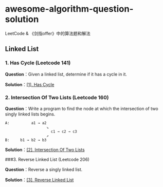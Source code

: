 # awesome-algorithm-question-solution
LeetCode &amp; 《剑指offer》中的算法题和解法



## Linked List



### 1. Has Cycle (Leetcode 141)

**Question**：Given a linked list, determine if it has a cycle in it.

**Solution**：[[1]. Has Cycle](https://github.com/knightsj/awesome-algorithm-question-solution/tree/master/%5B1%5D.%20HasCircle)



### 2. Intersection Of Two Lists (Leetcode 160)

**Question**：Write a program to find the node at which the intersection of two singly linked lists begins.

```
A:          a1 → a2
                   ↘
                     c1 → c2 → c3
                   ↗            
B:     b1 → b2 → b3
```

**Solution**：[[2]. Intersection Of Two Lists](https://github.com/knightsj/awesome-algorithm-question-solution/tree/master/%5B2%5D.%20IntersectionOfTwoLists)



###3. Reverse Linked List  (Leetcode 206)

**Question**：Reverse a singly linked list.

**Solution**：[[3]. Reverse Linked List](https://github.com/knightsj/awesome-algorithm-question-solution/tree/master/%5B3%5D.%20ReverseLinkedList)





